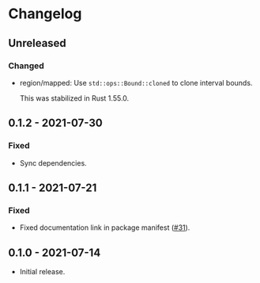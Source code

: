 # Changelog

## Unreleased

### Changed

  * region/mapped: Use `std::ops::Bound::cloned` to clone interval bounds.

    This was stabilized in Rust 1.55.0.

## 0.1.2 - 2021-07-30

### Fixed

  * Sync dependencies.

## 0.1.1 - 2021-07-21

### Fixed

  * Fixed documentation link in package manifest ([#31]).

[#31]: https://github.com/zaeleus/noodles/issues/31

## 0.1.0 - 2021-07-14

  * Initial release.
